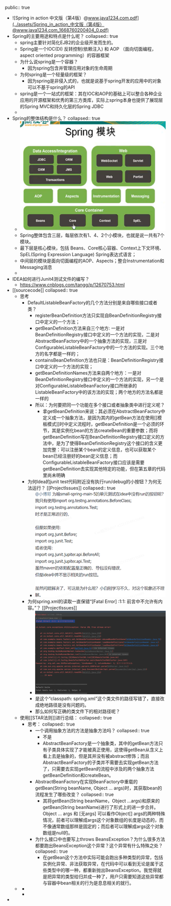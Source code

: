 public:: true

- ![Spring in action 中文版（第4版）@www.java1234.com.pdf](../assets/Spring_in_action_中文版（第4版）@www.java1234.com_1668760200404_0.pdf)
- Spring的主要用途和特点是什么呢？
  collapsed:: true
	- spring主要针对简化EJB2的企业级开发而生的。
	- Spring是一个IOC(DI) 反转控制(依赖注入) 和 AOP （面向切面编程，aspect oriented programming）的容器框架
	- 为什么说spring是一个容器？
		- 因为spring包含并管理应用对象的生命周期
	- 为何spring是一个轻量级的框架？
		- 因为spring是非侵入式的，也就是说基于spring开发的应用中的对象可以不基于spring的API
	- spring是一个一站式的框架：其在IOC和AOP的基础上可以整合各种企业应用的开源框架和优秀的第三方类库，实际上spring本身也提供了展现层的Spring MVC和持久化层的Spring JDBC
	-
- Spring的整体结构是什么？
  collapsed:: true
	- ![image.png](../assets/image_1674237566477_0.png)
	- Spring整体包含三层，每层依次有1、4、2个小模块，也就是说一共有7个模块。
	- 最下层是核心模块，包括 Beans、Core核心容器、Context上下文环境、SpEL(Spring Expression Language) Spring表达式语言；
	- 中间层的模块是面向切面编程的AOP、Aspects；整合Instrumentation和Messaging消息
	-
- IDEA如何进行Junit4测试文件的编写？
	- https://www.cnblogs.com/tangg/p/12670753.html
- [[sourcecode]]
  collapsed:: true
	- 思考
		- DefaultListableBeanFactory的几个方法分别是来自哪些接口或者类？
			- registerBeanDefinition方法只实现自BeanDefinitionRegistry接口中定义的一个方法；
			- getBeanDefinition方法来自三个地方: 一是对BeanDefinitionRegistry接口中定义的一个方法的实现，二是对AbstractBeanFactory中的一个抽象方法的实现，三是对ConfigurableListableBeanFactory中的一个方法的实现。三个地方的名字都是一样的；
			- containsBeanDefinition方法也只是：BeanDefinitionRegistry接口中定义的一个方法的实现；
			- getBeanDefinitionNames方法来自两个地方：一是对BeanDefinitionRegistry接口中定义的一个方法的实现，另一个是对ConfigurableListableBeanFactory接口所继承的ListableBeanFactory中的该方法的实现；两个地方的方法名都是一样的
			- 所以：为何要把同一个功能在多个接口或者抽象类中进行定义呢？
				- 拿getBeanDefinition来说：其必须在AbstractBeanFactory中定义成一个抽象方法，是因为其内的getBean方法在使用[[模板模式]]时中定义流程时，getBeanDefinition是一个必须的环节，其是实例化bean的方法createBean的重要参数；而将getBeanDefinition写在BeanDefinitionRegistry接口定义的方法中，是为了使得BeanDefinitionRegistry这个接口的含义更加完整：可以注册某个bean的定义信息，也可以获取某个bean已经注册好的bean定义信息；而ConfigurableListableBeanFactory接口应该是需要getBeanDefinition去实现其他特定的功能，但在第五章的代码里尚未明确
		- 为何Idea的junit test代码附近没有执行run/debug的小按钮？为何无法运行？ [[ProjectIssues]]
		  collapsed:: true
			- ![image.png](../assets/image_1676104714042_0.png)
		- 为何spring.xml的读取一直保错“[Fatal Error] :1:1: 前言中不允许有内容。”？ [[ProjectIssues]]
			- ![image.png](../assets/image_1676104672463_0.png)
			- 是这个“classpath: spring.xml”这个类文件的路径写错了，直接改成绝地路径是没有问题的。
			- 那么如何写正确的类文件下的相对路径呢？
	- 使用[[STAR法则]]进行总结：
	  collapsed:: true
		- 思考：
		  collapsed:: true
			- 一个调用抽象方法的方法是抽象方法吗？
			  collapsed:: true
				- 不是
				- AbstractBeanFactory是一个抽象类，其中的getBean方法只有子类具体实现了才能被真正使用，这使得getBean从含义上看上去是抽象的，但是其并没有被abstract修饰；而且AbstractBeanFactory的子类并不需要去实现getBean方法了，只需要去实现getBean的流程中涉及的两个抽象方法getBeanDefinition和createBean。
			- AbstractBeanFactory在实现BeanFactory中重载的getBean(String beanName, Object ... args)时，其获取bean的流程发生了哪些改变？
			  collapsed:: true
				- 其将getBean(String beanName，Object ...args)和原来的getBean(String beanName)进行了形式上的进一步合并。Object ... args 和 [无args] 可以看作Object[] args的两种特殊情况，前者可以理解成args这个对象数组的长度是动态的，而不像通常数组那样是固定的；而后者可以理解成args这个对象数组是null的。
			- 为什么接口中也要写上throws BeansException？为什么很多方法都要跑出BeansException这个异常？这个异常有什么特殊之处？
			  collapsed:: true
				- 在getBean这个方法中实际可能会跑出多种类型的异常，包括 实例化异常、非法获取异常，在代码中可以看到无论是属于这些类型中的哪一种，都重新抛出BeansException。我觉得就是把异常的类型给归并成一种了，用户只需要知道这些异常都与容器中bean相关的行为是息息相关的就行。
	-
		-
		-
-
